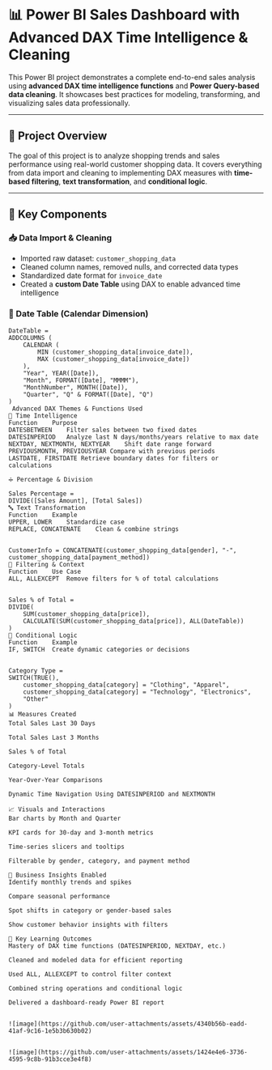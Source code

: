 
# 📊 Power BI Sales Dashboard with Advanced DAX Time Intelligence & Cleaning

This Power BI project demonstrates a complete end-to-end sales analysis using **advanced DAX time intelligence functions** and **Power Query-based data cleaning**. It showcases best practices for modeling, transforming, and visualizing sales data professionally.

---

## 🚀 Project Overview

The goal of this project is to analyze shopping trends and sales performance using real-world customer shopping data. It covers everything from data import and cleaning to implementing DAX measures with **time-based filtering**, **text transformation**, and **conditional logic**.

---

## 📂 Key Components

### 📥 Data Import & Cleaning
- Imported raw dataset: `customer_shopping_data`
- Cleaned column names, removed nulls, and corrected data types
- Standardized date format for `invoice_date`
- Created a **custom Date Table** using DAX to enable advanced time intelligence

### 📅 Date Table (Calendar Dimension)
```dax
DateTable = 
ADDCOLUMNS (
    CALENDAR (
        MIN (customer_shopping_data[invoice_date]),
        MAX (customer_shopping_data[invoice_date])
    ),
    "Year", YEAR([Date]),
    "Month", FORMAT([Date], "MMMM"),
    "MonthNumber", MONTH([Date]),
    "Quarter", "Q" & FORMAT([Date], "Q")
)
 Advanced DAX Themes & Functions Used
🔁 Time Intelligence
Function	Purpose
DATESBETWEEN	Filter sales between two fixed dates
DATESINPERIOD	Analyze last N days/months/years relative to max date
NEXTDAY, NEXTMONTH, NEXTYEAR	Shift date range forward
PREVIOUSMONTH, PREVIOUSYEAR	Compare with previous periods
LASTDATE, FIRSTDATE	Retrieve boundary dates for filters or calculations

➗ Percentage & Division

Sales Percentage = 
DIVIDE([Sales Amount], [Total Sales])
🔤 Text Transformation
Function	Example
UPPER, LOWER	Standardize case
REPLACE, CONCATENATE	Clean & combine strings


CustomerInfo = CONCATENATE(customer_shopping_data[gender], "-", customer_shopping_data[payment_method])
🔎 Filtering & Context
Function	Use Case
ALL, ALLEXCEPT	Remove filters for % of total calculations


Sales % of Total = 
DIVIDE(
    SUM(customer_shopping_data[price]),
    CALCULATE(SUM(customer_shopping_data[price]), ALL(DateTable))
)
🧠 Conditional Logic
Function	Example
IF, SWITCH	Create dynamic categories or decisions


Category Type = 
SWITCH(TRUE(),
    customer_shopping_data[category] = "Clothing", "Apparel",
    customer_shopping_data[category] = "Technology", "Electronics",
    "Other"
)
📊 Measures Created
Total Sales Last 30 Days

Total Sales Last 3 Months

Sales % of Total

Category-Level Totals

Year-Over-Year Comparisons

Dynamic Time Navigation Using DATESINPERIOD and NEXTMONTH

📈 Visuals and Interactions
Bar charts by Month and Quarter

KPI cards for 30-day and 3-month metrics

Time-series slicers and tooltips

Filterable by gender, category, and payment method

🧠 Business Insights Enabled
Identify monthly trends and spikes

Compare seasonal performance

Spot shifts in category or gender-based sales

Show customer behavior insights with filters

🧠 Key Learning Outcomes
Mastery of DAX time functions (DATESINPERIOD, NEXTDAY, etc.)

Cleaned and modeled data for efficient reporting

Used ALL, ALLEXCEPT to control filter context

Combined string operations and conditional logic

Delivered a dashboard-ready Power BI report


![image](https://github.com/user-attachments/assets/4340b56b-eadd-41af-9c16-1e5b3b630b02)


![image](https://github.com/user-attachments/assets/1424e4e6-3736-4595-9c8b-91b3cce3e4f8)
